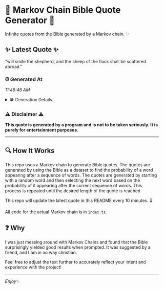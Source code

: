 # 📖 Markov Chain Bible Quote Generator 📖

Infinite quotes from the Bible generated by a Markov chain. ✨

## ✨ Latest Quote ✨
"will smite the shepherd, and the sheep of the flock shall be scattered abroad."

### ⏰ Generated At
*11:48:48 AM*

<details>
    <summary>🛠️ Generation Details</summary>
    <p>
        <strong>🌱 Seed:</strong> will<br>
        <strong>🔄 Iterations:</strong> 13<br>
        <strong>📜 Context History:</strong><br>[ will ]: smite<br>[ will, smite ]: the<br>[ will, smite, the ]: shepherd,<br>[ will, smite, the, shepherd, ]: and<br>[ will, smite, the, shepherd,, and ]: the<br>[ will, smite, the, shepherd,, and, the ]: sheep<br>[ smite, the, shepherd,, and, the, sheep ]: of<br>[ the, shepherd,, and, the, sheep, of ]: the<br>[ shepherd,, and, the, sheep, of, the ]: flock<br>[ and, the, sheep, of, the, flock ]: shall<br>[ the, sheep, of, the, flock, shall ]: be<br>[ sheep, of, the, flock, shall, be ]: scattered<br>[ of, the, flock, shall, be, scattered ]: abroad.<br>
    </p>
</details>

### ⚠️ Disclaimer ⚠️
**This quote is generated by a program and is not to be taken seriously. It is purely for entertainment purposes.**

---

## 🔍 How It Works

This repo uses a Markov chain to generate Bible quotes. The quotes are generated by using the Bible as a dataset to find the probability of a word appearing after a sequence of words. The quotes are generated by starting with a random word and then selecting the next word based on the probability of it appearing after the current sequence of words. This process is repeated until the desired length of the quote is reached.

This repo will update the latest quote in this README every 10 minutes. ⏳

All code for the actual Markov chain is in `index.ts`.

## ❓ Why

I was just messing around with Markov Chains and found that the Bible surprisingly yielded good results when prompted. 
It was suggested by a friend, and I am in no way christian.

Feel free to adjust the text further to accurately reflect your intent and experience with the project!

---

*Enjoy*✨
